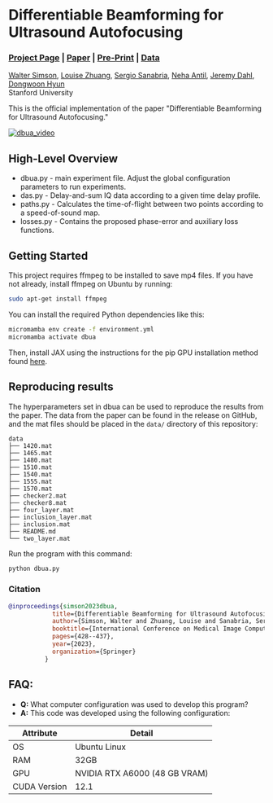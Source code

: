# Differentiable Beamforming for Ultrasound Autofocusing
### [Project Page](https://www.waltersimson.com/dbua) | [Paper](https://link.springer.com/chapter/10.1007/978-3-031-43999-5_41) | [Pre-Print](https://waltersimson.com/dbua/static/pdfs/SimsonMICCAI2023.pdf) | [Data](https://github.com/waltsims/dbua/releases/tag/miccai2023)


[Walter Simson](https://waltersimson.com/),
[Louise Zhuang](https://profiles.stanford.edu/louise-zhuang),
[Sergio Sanabria](https://scholar.google.es/citations?hl=es&user=E7h77bAAAAAJ),
[Neha Antil](https://med.stanford.edu/profiles/neha-antil),
[Jeremy Dahl](https://med.stanford.edu/profiles/jeremy-dahl),
[Dongwoon Hyun](https://profiles.stanford.edu/dongwoon-hyun)<br>
Stanford University


This is the official implementation of the paper "Differentiable Beamforming for Ultrasound Autofocusing."

[![dbua_video](https://img.youtube.com/vi/cUoAsEA5snE/0.jpg)](https://www.youtube.com/watch?v=cUoAsEA5snE)

## High-Level Overview

 * dbua.py - main experiment file. Adjust the global configuration parameters to run experiments.
 * das.py -  Delay-and-sum IQ data according to a given time delay profile.
 * paths.py - Calculates the time-of-flight between two points  according to a speed-of-sound map.
 * losses.py - Contains the proposed phase-error and auxiliary loss functions.

## Getting Started

This project requires ffmpeg to be installed to save mp4 files. If you have not already, install ffmpeg on Ubuntu by running:

```bash
sudo apt-get install ffmpeg
```

You can install the required Python dependencies like this:

```bash
micromamba env create -f environment.yml
micromamba activate dbua
```

Then, install JAX using the instructions for the pip GPU installation method found [here](https://jax.readthedocs.io/en/latest/installation.html#pip-installation-gpu-cuda-installed-via-pip-easier).

## Reproducing results

The hyperparameters set in dbua can be used to reproduce the results from the paper. The data from the paper can be found in the release on GitHub, and the mat files should be placed in the `data/` directory of this repository:

```
data
├── 1420.mat
├── 1465.mat
├── 1480.mat
├── 1510.mat
├── 1540.mat
├── 1555.mat
├── 1570.mat
├── checker2.mat
├── checker8.mat
├── four_layer.mat
├── inclusion_layer.mat
├── inclusion.mat
├── README.md
└── two_layer.mat
```

Run the program with this command:

```bash
python dbua.py
```

### Citation

```Bibtex
@inproceedings{simson2023dbua,
            title={Differentiable Beamforming for Ultrasound Autofocusing},
            author={Simson, Walter and Zhuang, Louise and Sanabria, Sergio J and Antil, Neha and Dahl, Jeremy J and Hyun, Dongwoon},
            booktitle={International Conference on Medical Image Computing and Computer-Assisted Intervention},
            pages={428--437},
            year={2023},
            organization={Springer}
          }
```

## FAQ:

- **Q:** What computer configuration was used to develop this program?
- **A:** This code was developed using the following configuration:
  
| Attribute   | Detail                                |
|-------------|---------------------------------------|
| OS          |            Ubuntu Linux               |
| RAM         | 32GB                                  |
| GPU         | NVIDIA RTX A6000  (48 GB VRAM)        |
| CUDA Version| 12.1                                  |

